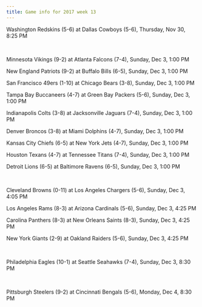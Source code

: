 ```yaml
---
title: Game info for 2017 week 13
---
```

Washington Redskins (5-6) at Dallas Cowboys (5-6), Thursday, Nov 30, 8:25 PM


<br/>

Minnesota Vikings (9-2) at Atlanta Falcons (7-4), Sunday, Dec 3, 1:00 PM

New England Patriots (9-2) at Buffalo Bills (6-5), Sunday, Dec 3, 1:00 PM

San Francisco 49ers (1-10) at Chicago Bears (3-8), Sunday, Dec 3, 1:00 PM

Tampa Bay Buccaneers (4-7) at Green Bay Packers (5-6), Sunday, Dec 3, 1:00 PM

Indianapolis Colts (3-8) at Jacksonville Jaguars (7-4), Sunday, Dec 3, 1:00 PM

Denver Broncos (3-8) at Miami Dolphins (4-7), Sunday, Dec 3, 1:00 PM

Kansas City Chiefs (6-5) at New York Jets (4-7), Sunday, Dec 3, 1:00 PM

Houston Texans (4-7) at Tennessee Titans (7-4), Sunday, Dec 3, 1:00 PM

Detroit Lions (6-5) at Baltimore Ravens (6-5), Sunday, Dec 3, 1:00 PM


<br/>

Cleveland Browns (0-11) at Los Angeles Chargers (5-6), Sunday, Dec 3, 4:05 PM

Los Angeles Rams (8-3) at Arizona Cardinals (5-6), Sunday, Dec 3, 4:25 PM

Carolina Panthers (8-3) at New Orleans Saints (8-3), Sunday, Dec 3, 4:25 PM

New York Giants (2-9) at Oakland Raiders (5-6), Sunday, Dec 3, 4:25 PM


<br/>

Philadelphia Eagles (10-1) at Seattle Seahawks (7-4), Sunday, Dec 3, 8:30 PM


<br/>

Pittsburgh Steelers (9-2) at Cincinnati Bengals (5-6), Monday, Dec 4, 8:30 PM

